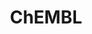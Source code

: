 ---
bigquery: https://console.cloud.google.com/bigquery?p=patents-public-data&d=ebi_chembl&page=dataset
citation: '"The ChEMBL database in 2017." Anna Gaulton, Anne Hersey, Michał Nowotka,
  A Patrícia Bento, Jon Chambers, David Mendez, Prudence Mutowo, Francis Atkinson,
  Louisa J Bellis, Elena Cibrián-Uhalte, Mark Davies, Nathan Dedman, Anneli Karlsson,
  María Paula Magariños, John P Overington, George Papadatos, Ines Smit, Andrew R
  Leach Nucleic acids Research (2017) 45 (Database Issue), D945-D954'
contributors: European Bioinformatics Institute
cost: None
description: ChEMBL Data is a manually curated database of small molecules used in
  drug discovery, including information about existing patented drugs.
documentation: 'schema: https://www.ebi.ac.uk/chembl/db_schema


  '
last_edit: 04/09/2022, 13:13:52
location: https://console.cloud.google.com/marketplace/product/google_patents_public_datasets/chembl
maintained_by: EMBL-EBI, an outstation of European Molecular Biology Laboratory
related_publications: '

  ChEMBL: towards direct deposition of bioassay data.


  Mendez D, Gaulton A, Bento AP, Chambers J, De Veij M, Félix E, Magariños MP, Mosquera
  JF, Mutowo P, Nowotka M, Gordillo-Marañón M, Hunter F, Junco L, Mugumbate G, Rodriguez-Lopez
  M, Atkinson F, Bosc N, Radoux CJ, Segura-Cabrera A, Hersey A, Leach AR.


  — Nucleic Acids Res. 2019; 47(D1):D930-D940. doi: 10.1093/nar/gky1075

  '
schema_fields:
- strength
- assay_type
- mecref_id
- confidence
- assay_category
- pathway_key
- record_id
- issue
- polymer_flag
- subgroup
- relationship_desc
- component_id
- std_act_id
- assay_param_id
- trade_name
- src_short_name
- level2_description
- mw_monoisotopic
- frac_class_id
- standard_value
- standard_text_value
- met_conversion
- molecular_species
- sei
- biocomp_id
- job_id
- parent_type
- level5
- protein_class_synonym
- ref_url
- targcomp_id
- downgraded
- l1
- stat
- src_description
- metref_id
- molfile
- uberon_id
- version
- assay_strain
- class_level
- qed_weighted
- l3
- cpd_str_alert_id
- activity_comment
- disease_efficacy
- patent_use_code
- end_position
- protclasssyn_id
- site_id
- target_desc
- withdrawn_country
- src_assay_id
- drug_record_id
- doi
- syn_type
- atc_code
- usan_stem_definition
- assay_tax_id
- text_value
- target_mapping
- structure_type
- result_flag
- doc_type
- mc_organism
- compd_id
- mw_freebase
- activity_id
- published_relation
- ref_id
- ingredient
- name
- domain_type
- max_phase
- usan_substem
- cell_source_tissue
- protein_class_id
- published_units
- short_name
- cell_source_organism
- hba_lipinski
- ddd_comment
- mol_frac_id
- cell_description
- variant_id
- oc_id
- innovator_company
- data_validity_comment
- warning_id
- first_page
- level1_description
- aidx
- l8
- le
- domain_description
- curated_by
- definition
- target_type
- updated_on
- site_residues
- warning_country
- ddd_id
- orig_description
- caloha_id
- rgid
- mc_tax_id
- journal
- idx
- cellosaurus_id
- active_ingredient
- curation_comment
- l7
- units
- tid
- topical
- publication_number
- acd_logp
- standard_relation
- comp_class_id
- metabolite_record_id
- species_group_flag
- protein_class_desc
- mechanism_comment
- cell_id
- mechanism_of_action
- parenteral
- molecule_type
- standard_inchi_key
- source
- l5
- dosed_ingredient
- bei
- go_id
- synonyms
- hbd_lipinski
- active_molregno
- heavy_atoms
- met_id
- updated_by
- acd_logd
- assay_class_id
- smid
- relationship_type
- molsyn_id
- patent_id
- label
- prodrug
- standard_flag
- last_active
- efo_id
- standard_units
- enzyme_tid
- research_stem
- chebi_par_id
- delist_flag
- selectivity_comment
- inorganic_flag
- status
- irac_class_id
- comments
- cell_ontology_id
- bao_format
- mesh_heading
- alert_id
- ass_cls_map_id
- component_synonym
- aspect
- published_value
- ddd_admr
- abstract
- molecular_mechanism
- assay_tissue
- withdrawn_year
- authors
- title
- full_molformula
- assay_source
- ap_id
- tbl
- ro3_pass
- black_box_warning
- alert_name
- cidx
- bao_id
- domain_id
- patent_no
- potential_duplicate
- co_stem_id
- source_domain_id
- year
- domain_name
- product_id
- warnref_id
- route
- psa
- hbd
- src_compound_id
- class_type
- cx_most_apka
- parent_go_id
- num_alerts
- country
- dosage_form
- sequence
- submission_date
- company
- efo_term
- compound_name
- met_comment
- sequence_md5sum
- annotation
- helm_notation
- aromatic_rings
- drugind_id
- l6
- pubmed_id
- parent_id
- action_type
- formulation_id
- prod_pat_id
- ddd_units
- uo_units
- standard_upper_value
- warning_description
- log_id
- l2
- assay_desc
- actsm_id
- stem_class
- site_name
- pchembl_value
- assay_test_type
- applicant_full_name
- db_version
- assay_cell_type
- mol_atc_id
- mc_target_name
- indref_id
- indication_class
- priority
- lle
- standard_inchi
- assay_subcellular_fraction
- stem
- cx_logd
- cell_name
- chembl_id
- mc_target_type
- predbind_id
- toid
- irac_code
- comp_go_id
- max_phase_for_ind
- level3_description
- level4
- mesh_id
- clo_id
- level3
- ddd_value
- pathway_id
- volume
- ad_type
- isoform
- component_type
- usan_stem_id
- bao_endpoint
- oral
- usan_year
- start_position
- patent_expire_date
- mol_irac_id
- hba
- published_type
- cell_source_tax_id
- set_name
- chirality
- mutation
- full_mwt
- homologue
- who_name
- binding_site_comment
- res_stem_id
- compsyn_id
- activity_count
- prediction_method
- pref_name
- value
- ridx
- last_page
- withdrawn_reason
- mol_hrac_id
- parameter_type
- sitecomp_id
- acd_most_bpka
- drug_product_flag
- first_in_class
- availability_type
- confidence_score
- parameter_value
- num_ro5_violations
- src_id
- withdrawn_class
- assay_organism
- ref_type
- warning_year
- warning_class
- num_lipinski_ro5_violations
- parent_molregno
- usan_stem
- level2
- acd_most_apka
- canonical_smiles
- path
- approval_date
- as_id
- standard_type
- tax_id
- db_source
- entity_type
- alogp
- normal_range_min
- qudt_units
- cx_logp
- molregno
- description
- l4
- first_approval
- cx_most_bpka
- major_class
- relation
- previous_company
- rtb
- tid_fixed
- hrac_code
- direct_interaction
- enzyme_name
- creation_date
- cl_lincs_id
- level1
- nda_type
- mec_id
- accession
- drug_substance_flag
- doc_id
- warning_type
- smarts
- who_extra
- assay_id
- hrac_class_id
- relationship
- organism
- therapeutic_flag
- natural_product
- type
- mc_target_accession
- frac_code
- substrate_record_id
- compound_key
- level4_description
- normal_range_max
- related_tid
- tissue_id
- alert_set_id
- targrel_id
- upper_value
- bto_id
- entity_id
- withdrawn_flag
shortname: chembl
tags:
- biotechnology
- health
- chemical
- bioinformatics
- medical
terms_of_use: CC BY-SA 3.0
title: ChEMBL
uuid: e232a192-965c-4ec9-904c-155b6dfe56c5
---